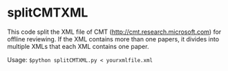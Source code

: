 # splitCMTXML

This code split the XML file of CMT (http://cmt.research.microsoft.com) for offline reviewing. If the XML contains more than one papers, it divides into multiple XMLs that each XML contains one paper.

Usage: `$python splitCMTXML.py < yourxmlfile.xml`
